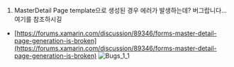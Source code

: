 1. MasterDetail Page template으로 생성된 경우 에러가 발생하는데?
버그랍니다... 여기를 참조하시길
* [https://forums.xamarin.com/discussion/89346/forms-master-detail-page-generation-is-broken](https://forums.xamarin.com/discussion/89346/forms-master-detail-page-generation-is-broken)
![Bugs_1_1](/images/Bugs_1_1.PNG)